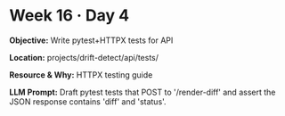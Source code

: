 # Week 16 · Day 4

**Objective:** Write pytest+HTTPX tests for API

**Location:** projects/drift-detect/api/tests/

**Resource & Why:** HTTPX testing guide

**LLM Prompt:** Draft pytest tests that POST to '/render-diff' and assert the JSON response contains 'diff' and 'status'.
